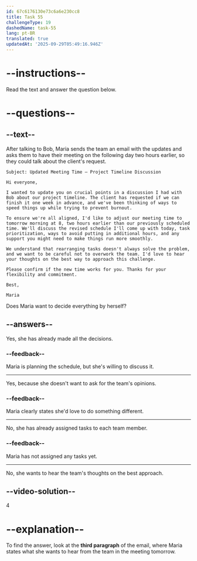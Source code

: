 ```yaml
---
id: 67c6176130e73c6a6e230cc8
title: Task 55
challengeType: 19
dashedName: task-55
lang: pt-BR
translated: true
updatedAt: '2025-09-29T05:49:16.946Z'
---
```


<!-- READING -->

# --instructions--

Read the text and answer the question below.

# --questions--

## --text--

After talking to Bob, Maria sends the team an email with the updates and asks them to have their meeting on the following day two hours earlier, so they could talk about the client's request.

`Subject: Updated Meeting Time – Project Timeline Discussion`

`Hi everyone,`

`I wanted to update you on crucial points in a discussion I had with Bob about our project timeline. The client has requested if we can finish it one week in advance, and we've been thinking of ways to speed things up while trying to prevent burnout.`

`To ensure we're all aligned, I'd like to adjust our meeting time to tomorrow morning at 8, two hours earlier than our previously scheduled time. We'll discuss the revised schedule I'll come up with today, task prioritization, ways to avoid putting in additional hours, and any support you might need to make things run more smoothly.`

`We understand that rearranging tasks doesn't always solve the problem, and we want to be careful not to overwork the team. I'd love to hear your thoughts on the best way to approach this challenge.`

`Please confirm if the new time works for you. Thanks for your flexibility and commitment.`

`Best,`

`Maria`

Does Maria want to decide everything by herself?

## --answers--

Yes, she has already made all the decisions.

### --feedback--

Maria is planning the schedule, but she's willing to discuss it.

---

Yes, because she doesn't want to ask for the team's opinions.

### --feedback--

Maria clearly states she'd love to do something different.

---

No, she has already assigned tasks to each team member.

### --feedback--

Maria has not assigned any tasks yet.

---

No, she wants to hear the team's thoughts on the best approach.  

## --video-solution--

4  

# --explanation--

To find the answer, look at the **third paragraph** of the email, where Maria states what she wants to hear from the team in the meeting tomorrow.
